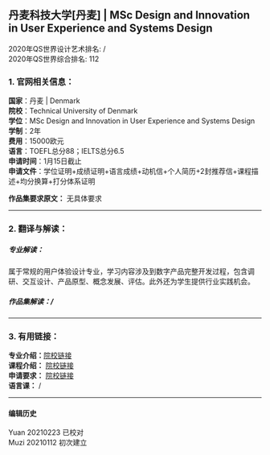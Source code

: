 ## 丹麦科技大学[丹麦] | MSc Design and Innovation in User Experience and Systems Design

2020年QS世界设计艺术排名: /  
2020年QS世界综合排名: 112  

### 1. 官网相关信息：  
**国家**：丹麦 | Denmark  
**院校**：Technical University of Denmark  
**学位**：MSc Design and Innovation in User Experience and Systems Design  
**学制**：2年  
**费用**：15000欧元  
**语言**：TOEFL总分88；IELTS总分6.5  
**申请时间**：1月15日截止  
**申请文件**：学位证明+成绩证明+语言成绩+动机信+个人简历+2封推荐信+课程描述+均分换算+打分体系证明  

**作品集要求原文：** 无具体要求  

---

### 2. 翻译与解读：  

##### 专业解读：  
属于常规的用户体验设计专业，学习内容涉及到数字产品完整开发过程，包含调研、交互设计、产品原型、概念发展、评估。此外还为学生提供行业实践机会。  

##### 作品集解读：/  

---


### 3. 有用链接：

**专业介绍：**[院校链接](https://www.dtu.dk/english/Education/msc/Programmes/design_and_innovation)    
**课程介绍：** [院校链接](http://www.dtu.dk/english/education/msc/programmes/design_and_innovation#study-programme__focus-areas__user-experience)    
**申请要求：** [院校链接](https://www.dtu.dk/english/Education/msc/Admission-and-deadlines/Application_procedure)  
**语言课：** /  

---


#### 编辑历史
Yuan 20210223 已校对  
Muzi 20210112 初次建立  
